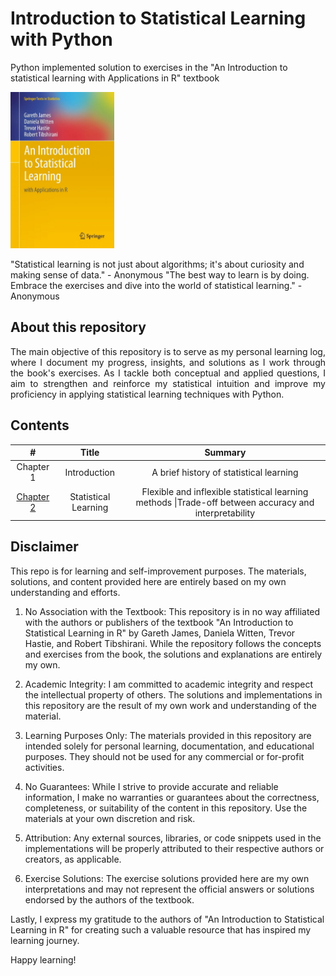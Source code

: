 # Introduction to Statistical Learning with Python 
 Python implemented solution to exercises in the "An Introduction to statistical learning with Applications in R" textbook

<img src="images/textbook.jpeg" height="250">

"Statistical learning is not just about algorithms; it's about curiosity and making sense of data." - Anonymous
"The best way to learn is by doing. Embrace the exercises and dive into the world of statistical learning." - Anonymous

## About this repository 
<p align="justify">
    The main objective of this repository is to serve as my personal learning log, where I document my progress, insights, and solutions as I work through the book's exercises. As I tackle both conceptual and applied questions, I aim to strengthen and reinforce my statistical intuition and improve my proficiency in applying statistical learning techniques with Python.
</p>

## Contents
|       #       |     Title   | Summary |   
|:-------------:|:-----------:|:-------:|
| Chapter 1     |   Introduction | A brief history of statistical learning  |
| [Chapter 2](https://github.com/Oyebamiji-Micheal/Introduction-to-Statistical-Learning-with-Python/tree/main/chapter-2)    |    Statistical Learning    |   Flexible and inflexible statistical learning methods \|Trade-off between accuracy and interpretability

## Disclaimer 
This repo is for learning and self-improvement purposes. The materials, solutions, and content provided here are entirely based on my own understanding and efforts.

1. No Association with the Textbook: This repository is in no way affiliated with the authors or publishers of the textbook "An Introduction to Statistical Learning in R" by Gareth James, Daniela Witten, Trevor Hastie, and Robert Tibshirani. While the repository follows the concepts and exercises from the book, the solutions and explanations are entirely my own.

2. Academic Integrity: I am committed to academic integrity and respect the intellectual property of others. The solutions and implementations in this repository are the result of my own work and understanding of the material.

3. Learning Purposes Only: The materials provided in this repository are intended solely for personal learning, documentation, and educational purposes. They should not be used for any commercial or for-profit activities.

4. No Guarantees: While I strive to provide accurate and reliable information, I make no warranties or guarantees about the correctness, completeness, or suitability of the content in this repository. Use the materials at your own discretion and risk.

5. Attribution: Any external sources, libraries, or code snippets used in the implementations will be properly attributed to their respective authors or creators, as applicable.

6. Exercise Solutions: The exercise solutions provided here are my own interpretations and may not represent the official answers or solutions endorsed by the authors of the textbook.

Lastly, I express my gratitude to the authors of "An Introduction to Statistical Learning in R" for creating such a valuable resource that has inspired my learning journey.

Happy learning!
